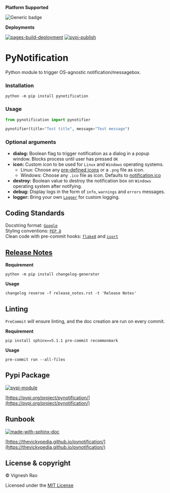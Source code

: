 **Platform Supported**

![Generic badge](https://img.shields.io/badge/Platform-Linux|MacOS|Windows-1f425f.svg)

**Deployments**

[![pages-build-deployment](https://github.com/thevickypedia/pynotification/actions/workflows/pages/pages-build-deployment/badge.svg)](https://github.com/thevickypedia/pynotification/actions/workflows/pages/pages-build-deployment)
[![pypi-publish](https://github.com/thevickypedia/pynotification/actions/workflows/python-publish.yml/badge.svg)](https://github.com/thevickypedia/pynotification/actions/workflows/python-publish.yml)

# PyNotification
Python module to trigger OS-agnostic notification/messagebox.

### Installation
```shell
python -m pip install pynotification
```

### Usage
```python
from pynotification import pynotifier

pynotifier(title="Test title", message="Test message")
```

### Optional arguments
- **dialog:** Boolean flag to trigger notification as a dialog in a popup window. Blocks process until user has pressed `OK`
- **icon:** Custom icon to be used for `Linux` and `Windows` operating systems.
  - Linux: Choose any [pre-defined icons](https://wiki.ubuntu.com/Artwork/BreatheIconSet/Icons) or a `.png` file as icon.
  - Windows: Choose any `.ico` file as icon. Defaults to [notification.ico](https://github.com/thevickypedia/pynotification/tree/main/pynotification/notification.ico)
- **destroy:** Boolean value to destroy the notification box on `Windows` operating system after notifying.
- **debug:** Display logs in the form of `info`, `warnings` and `errors` messages.
- **logger:** Bring your own [`Logger`](https://docs.python.org/3/library/logging.html#logging.Logger) for custom logging.

## Coding Standards
Docstring format: [`Google`](https://google.github.io/styleguide/pyguide.html#38-comments-and-docstrings) <br>
Styling conventions: [`PEP 8`](https://www.python.org/dev/peps/pep-0008/) <br>
Clean code with pre-commit hooks: [`flake8`](https://flake8.pycqa.org/en/latest/) and 
[`isort`](https://pycqa.github.io/isort/)

## [Release Notes](https://github.com/thevickypedia/pynotification/blob/main/release_notes.rst)
**Requirement**
```shell
python -m pip install changelog-generator
```

**Usage**
```shell
changelog reverse -f release_notes.rst -t 'Release Notes'
```

## Linting
`PreCommit` will ensure linting, and the doc creation are run on every commit.

**Requirement**
```shell
pip install sphinx==5.1.1 pre-commit recommonmark
```

**Usage**
```shell
pre-commit run --all-files
```

## Pypi Package
[![pypi-module](https://img.shields.io/badge/Software%20Repository-pypi-1f425f.svg)](https://packaging.python.org/tutorials/packaging-projects/)

[https://pypi.org/project/pynotification/](https://pypi.org/project/pynotification/)

## Runbook
[![made-with-sphinx-doc](https://img.shields.io/badge/Code%20Docs-Sphinx-1f425f.svg)](https://www.sphinx-doc.org/en/master/man/sphinx-autogen.html)

[https://thevickypedia.github.io/pynotification/](https://thevickypedia.github.io/pynotification/)

## License & copyright

&copy; Vignesh Rao

Licensed under the [MIT License](https://github.com/thevickypedia/pynotification/blob/main/LICENSE)
